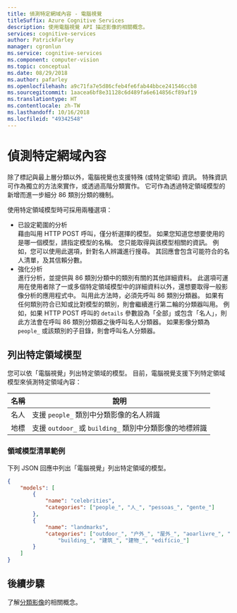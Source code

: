 ```yaml
---
title: 偵測特定網域內容 - 電腦視覺
titleSuffix: Azure Cognitive Services
description: 使用電腦視覺 API 描述影像的相關概念。
services: cognitive-services
author: PatrickFarley
manager: cgronlun
ms.service: cognitive-services
ms.component: computer-vision
ms.topic: conceptual
ms.date: 08/29/2018
ms.author: pafarley
ms.openlocfilehash: a9c71fa7e5d86cfeb4fe6fab44bbce241546ccb8
ms.sourcegitcommit: 1aacea6bf8e31128c6d489fa6e614856cf89af19
ms.translationtype: HT
ms.contentlocale: zh-TW
ms.lasthandoff: 10/16/2018
ms.locfileid: "49342548"
---
```

# <a name="detecting-domain-specific-content"></a>偵測特定網域內容

除了標記與最上層分類以外，電腦視覺也支援特殊 (或特定領域) 資訊。 特殊資訊可作為獨立的方法來實作，或透過高階分類實作。 它可作為透過特定領域模型的新增而進一步細分 86 類別分類的機制。

使用特定領域模型時可採用兩種選項：

* 已設定範圍的分析  
  藉由叫用 HTTP POST 呼叫，僅分析選擇的模型。 如果您知道您想要使用的是哪一個模型，請指定模型的名稱。 您只能取得與該模型相關的資訊。 例如，您可以使用此選項，針對名人辨識進行搜尋。 其回應會包含可能符合的名人清單，及其信賴分數。
* 強化分析  
  進行分析，並提供與 86 類別分類中的類別有關的其他詳細資料。 此選項可運用在使用者除了一或多個特定領域模型中的詳細資料以外，還想要取得一般影像分析的應用程式中。 叫用此方法時，必須先呼叫 86 類別分類器。 如果有任何類別符合已知或比對模型的類別，則會繼續進行第二輪的分類器叫用。 例如，如果 HTTP POST 呼叫的 `details` 參數設為「全部」或包含「名人」，則此方法會在呼叫 86 類別分類器之後呼叫名人分類器。 如果影像分類為 `people_` 或該類別的子目錄，則會呼叫名人分類器。

## <a name="listing-domain-specific-models"></a>列出特定領域模型

您可以依「電腦視覺」列出特定領域的模型。 目前，電腦視覺支援下列特定領域模型來偵測特定領域內容：

| 名稱 | 說明 |
|------|-------------|
| 名人 | 支援 `people_` 類別中分類影像的名人辨識 |
| 地標 | 支援 `outdoor_` 或 `building_` 類別中分類影像的地標辨識 |

### <a name="domain-model-list-example"></a>領域模型清單範例

下列 JSON 回應中列出「電腦視覺」列出特定領域的模型。

```json
{
    "models": [
        {
            "name": "celebrities",
            "categories": ["people_", "人_", "pessoas_", "gente_"]
        },
        {
            "name": "landmarks",
            "categories": ["outdoor_", "户外_", "屋外_", "aoarlivre_", "alairelibre_",
                "building_", "建筑_", "建物_", "edifício_"]
        }
    ]
}
```

## <a name="next-steps"></a>後續步驟

了解[分類影像](concept-categorizing-images.md)的相關概念。